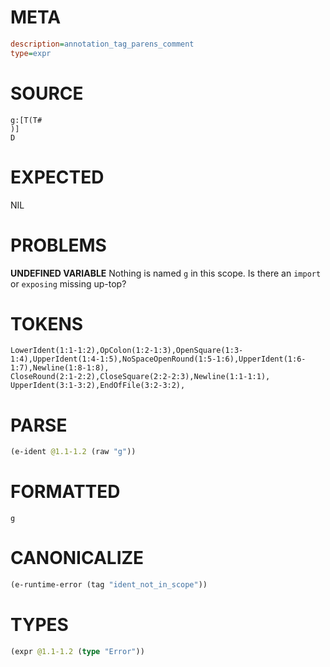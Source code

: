 # META
~~~ini
description=annotation_tag_parens_comment
type=expr
~~~
# SOURCE
~~~roc
g:[T(T#
)]
D
~~~
# EXPECTED
NIL
# PROBLEMS
**UNDEFINED VARIABLE**
Nothing is named `g` in this scope.
Is there an `import` or `exposing` missing up-top?

# TOKENS
~~~zig
LowerIdent(1:1-1:2),OpColon(1:2-1:3),OpenSquare(1:3-1:4),UpperIdent(1:4-1:5),NoSpaceOpenRound(1:5-1:6),UpperIdent(1:6-1:7),Newline(1:8-1:8),
CloseRound(2:1-2:2),CloseSquare(2:2-2:3),Newline(1:1-1:1),
UpperIdent(3:1-3:2),EndOfFile(3:2-3:2),
~~~
# PARSE
~~~clojure
(e-ident @1.1-1.2 (raw "g"))
~~~
# FORMATTED
~~~roc
g
~~~
# CANONICALIZE
~~~clojure
(e-runtime-error (tag "ident_not_in_scope"))
~~~
# TYPES
~~~clojure
(expr @1.1-1.2 (type "Error"))
~~~
